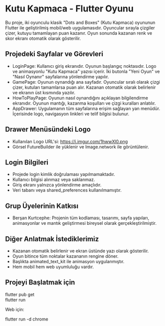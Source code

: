 # Kutu Kapmaca - Flutter Oyunu

Bu proje, iki oyunculu klasik "Dots and Boxes" (Kutu Kapmaca) oyununun Flutter ile geliştirilmiş mobil/web uygulamasıdır. Oyuncular sırayla çizgiler çizer, kutuyu tamamlayan puan kazanır. Oyun sonunda kazanan renk ve skor ekranı otomatik olarak gösterilir.

## Projedeki Sayfalar ve Görevleri

- LoginPage: Kullanıcı giriş ekranıdır. Oyunun başlangıç noktasıdır. Logo ve animasyonlu "Kutu Kapmaca" yazısı içerir. İki butonla "Yeni Oyun" ve "Nasıl Oynanır" sayfalarına yönlendirme yapılır.
- GamePage: Oyunun oynandığı ana sayfadır. Oyuncular sıralı olarak çizgi çizer, kutuları tamamlarsa puan alır. Kazanan otomatik olarak belirlenir ve ekranın üst kısmında yazılır.
- HowToPlayPage: Oyunun nasıl oynandığını açıklayan bilgilendirme ekranıdır. Oyunun mantığı, kazanma koşulları ve çizgi kuralları anlatılır.
- AppDrawer: Uygulamanın tüm sayfalarına erişim sağlayan yan menüdür. İçerisinde logo, navigasyon linkleri ve telif bilgisi bulunur.

## Drawer Menüsündeki Logo

- Kullanılan Logo URL'si:
  https://i.imgur.com/1hwwXl0.png
- Görsel FutureBuilder ile yüklenir ve Image.network ile görüntülenir.

## Login Bilgileri

- Projede login kimlik doğrulaması yapılmamaktadır.
- Kullanıcı bilgisi alınmaz veya saklanmaz.
- Giriş ekranı yalnızca yönlendirme amaçlıdır.
- Veri tabanı veya shared_preferences kullanılmamıştır.

## Grup Üyelerinin Katkısı

- Berşan Kurtcephe: Projenin tüm kodlaması, tasarımı, sayfa yapıları, animasyonlar ve mantık geliştirmesi bireysel olarak gerçekleştirilmiştir.

## Diğer Anlatmak İstediklerimiz

- Kazanan otomatik belirlenir ve ekran üstünde yazı olarak gösterilir.
- Oyun bitince tüm noktalar kazananın rengine döner.
- Başlıkta animated_text_kit ile animasyon uygulanmıştır.
- Hem mobil hem web uyumluluğu vardır.

## Projeyi Başlatmak için

flutter pub get  
flutter run

Web için:

flutter run -d chrome
